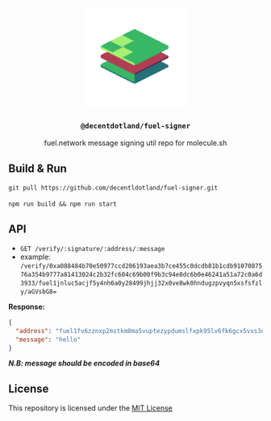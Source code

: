 <p align="center">
  <a href="https://decent.land">
    <img src="./img/new-logo.png" height="200">
  </a>
  <h3 align="center"><code>@decentdotland/fuel-signer</code></h3>
  <p align="center">fuel.network message signing util repo for molecule.sh</p>
</p>

## Build & Run

```console
git pull https://github.com/decentldotland/fuel-signer.git

npm run build && npm run start
```

## API

- `GET /verify/:signature/:address/:message` 
- example: `/verify/0xa088484b70e50977ccd206193aea3b7ce455c0dcdb81b1cdb9107087576a354b9777a81413024c2b32fc604c69b00f9b3c94e0dc6b0e46241a51a72c0a6d3933/fuel1jnluc5acjf5y4nh6a0y28499jhjj32x0ve8wk0hndugzpvyqn5xsfsfzly/aGVsbG8=`

**Response:**

```json
{
  "address": "fuel1fv6zznxp2mstkm8ma5vuptezypdumslfxpk95lv6fk6gcx5vxs3qpeckhg",
  "message": "hello"
}

```

***N.B: message should be encoded in base64***

## License
This repository is licensed under the [MIT License](./LICENSE)